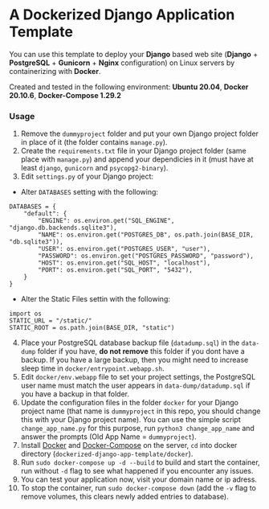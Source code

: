 # A Dockerized Django Application Template

You can use this template to deploy your **Django** based web site (**Django** + **PostgreSQL** + **Gunicorn** + **Nginx** configuration) on Linux servers by containerizing with **Docker**.

Created and tested in the following environment: **Ubuntu 20.04**, **Docker 20.10.6**, **Docker-Compose 1.29.2**

### Usage

1. Remove the `dummyproject` folder and put your own Django project folder in place of it (the folder contains `manage.py`).
2. Create the `requirements.txt` file in your Django project folder (same place with `manage.py`) and append your dependicies in it (must have at least `django`, `gunicorn` and `psycopg2-binary`).
3. Edit `settings.py` of your Django project:
  * Alter `DATABASES` setting with the following:
```
DATABASES = {
    "default": {
        "ENGINE": os.environ.get("SQL_ENGINE", "django.db.backends.sqlite3"),
        "NAME": os.environ.get("POSTGRES_DB", os.path.join(BASE_DIR, "db.sqlite3")),
        "USER": os.environ.get("POSTGRES_USER", "user"),
        "PASSWORD": os.environ.get("POSTGRES_PASSWORD", "password"),
        "HOST": os.environ.get("SQL_HOST", "localhost"),
        "PORT": os.environ.get("SQL_PORT", "5432"),
    }
}
```
  * Alter the Static Files settin with the following:
```
import os
STATIC_URL = "/static/"
STATIC_ROOT = os.path.join(BASE_DIR, "static")
```
4. Place your PostgreSQL database backup file (`datadump.sql`) in the `data-dump` folder if you have, **do not remove** this folder if you dont have a backup. If you have a large backup, then you might need to increase sleep time in `docker/entrypoint.webapp.sh`.
5. Edit `docker/env.webapp` file to set your project settings, the PostgreSQL user name must match the user appears in `data-dump/datadump.sql` if you have a backup in that folder.
6. Update the configuration files in the folder `docker` for your Django project name (that name is `dummyproject` in this repo, you should change this with your Django project name). You can use the simple script `change_app_name.py` for this purpose, run `python3 change_app_name` and answer the prompts (Old App Name = `dummyproject`).
7. Install [Docker](https://docs.docker.com/engine/install/) and [Docker-Compose](https://docs.docker.com/compose/install/) on the server, `cd` into docker directory (`dockerized-django-app-template/docker`).
8. Run `sudo docker-compose up -d --build` to build and start the container, run without `-d` flag to see what happened if you encounter any issues.
9. You can test your application now, visit your domain name or ip adress.
9. To stop the container, run `sudo docker-compose down` (add the `-v` flag to remove volumes, this clears newly added entries to database).
